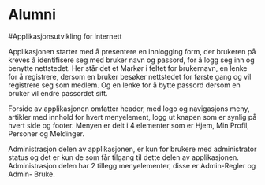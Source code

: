 # Alumni
#Applikasjonsutvikling for internett

Applikasjonen starter med å presentere en innlogging form, der brukeren på kreves å identifisere seg med bruker navn og passord, for å logg seg inn og benytte nettstedet.
Her står det et Markør i feltet for brukernavn, en lenke for å registrere, dersom en bruker besøker nettstedet for første gang og vil registrere seg som medlem. 
Og en lenke for å bytte passord dersom en bruker vil endre passordet sitt. 


Forside av applikasjonen omfatter header, med logo og navigasjons meny, artikler med innhold for hvert menyelement, logg ut knapen som er synlig på hvert side og footer. 
Menyen er delt i 4 elementer som er Hjem, Min Profil, Personer og Meldinger.

Administrasjon delen av applikasjonen, er kun for brukere med administrator status og det er kun de som får tilgang til dette delen av applikasjonen. 
Administrasjon delen har 2 tillegg menyelementer, disse er Admin-Regler og Admin- Bruke. 